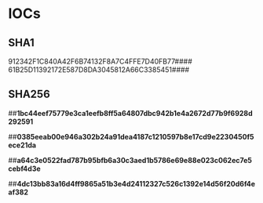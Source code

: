 # IOCs


## SHA1

912342F1C840A42F6B74132F8A7C4FFE7D40FB77####
61B25D11392172E587D8DA3045812A66C3385451####

## SHA256 

##**1bc44eef75779e3ca1eefb8ff5a64807dbc942b1e4a2672d77b9f6928d292591**

##**0385eeab00e946a302b24a91dea4187c1210597b8e17cd9e2230450f5ece21da** 

##**a64c3e0522fad787b95bfb6a30c3aed1b5786e69e88e023c062ec7e5cebf4d3e**

##**4dc13bb83a16d4ff9865a51b3e4d24112327c526c1392e14d56f20d6f4eaf382**